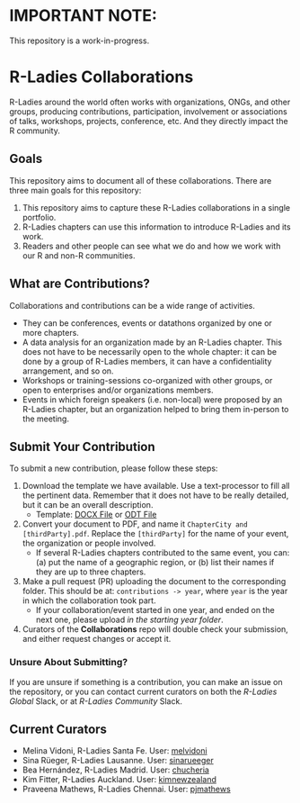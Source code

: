 # IMPORTANT NOTE:
This repository is a work-in-progress.



# R-Ladies Collaborations

R-Ladies around the world often works with organizations, ONGs, and other groups, producing contributions, participation, involvement or associations of talks, workshops, projects, conference, etc. And they directly impact the R community.

## Goals
This repository aims to document all of these collaborations. There are three main goals for this repository:
1. This repository aims to capture these R-Ladies collaborations in a single portfolio.
1. R-Ladies chapters can use this information to introduce R-Ladies and its work.
1. Readers and other people can see what we do and how we work with our R and non-R communities.

## What are Contributions?
Collaborations and contributions can be a wide range of activities.
- They can be conferences, events or datathons organized by one or more chapters.
- A data analysis for an organization made by an R-Ladies chapter. This does not have to be necessarily open to the whole chapter: it can be done by a group of R-Ladies members, it can have a confidentiality arrangement, and so on.
- Workshops or training-sessions co-organized with other groups, or open to enterprises and/or organizations members.
- Events in which foreign speakers (i.e. non-local) were proposed by an R-Ladies chapter, but an organization helped to bring them in-person to the meeting.

## Submit Your Contribution
To submit a new contribution, please follow these steps:
1. Download the template we have available. Use a text-processor to fill all the pertinent data. Remember that it does not have to be really detailed, but it can be an overall description.
   - Template: [DOCX File](/resources/Template.docx) or [ODT File](/resources/Template.odt)
1. Convert your document to PDF, and name it `ChapterCity and [thirdParty].pdf`. Replace the `[thirdParty]` for the name of your event, the organization or people involved. 
   - If several R-Ladies chapters contributed to the same event, you can: (a) put the name of a geographic region, or (b) list their names if they are up to three chapters.
1. Make a pull request (PR) uploading the document to the corresponding folder. This should be at: `contributions -> year`, where `year` is the year in which the collaboration took part.
   - If your collaboration/event started in one year, and ended on the next one, please upload _in the starting year folder_.
1. Curators of the **Collaborations** repo will double check your submission, and either request changes or accept it.

### Unsure About Submitting?
If you are unsure if something is a contribution, you can make an issue on the repository, or you can contact current curators on both the _R-Ladies Global_ Slack, or at _R-Ladies Community_ Slack.

## Current Curators
- Melina Vidoni, R-Ladies Santa Fe. User: [melvidoni](https://github.com/melvidoni)
- Sina Rüeger, R-Ladies Lausanne. User: [sinarueeger](https://github.com/sinarueeger)
- Bea Hernández, R-Ladies Madrid. User: [chucheria](https://github.com/chucheria)
- Kim Fitter, R-Ladies Auckland. User: [kimnewzealand](https://github.com/kimnewzealand)
- Praveena Mathews, R-Ladies Chennai. User: [pjmathews](https://github.com/pjmathews)
